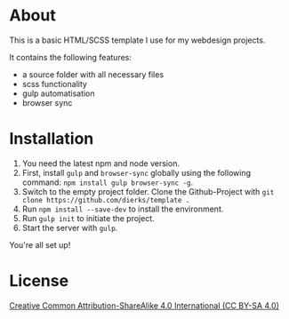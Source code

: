 # About

This is a basic HTML/SCSS template I use for my webdesign projects.

It contains the following features:

- a source folder with all necessary files
- scss functionality
- gulp automatisation
- browser sync

# Installation

1. You need the latest npm and node version.
2. First, install `gulp` and `browser-sync` globally using the following command: `npm install gulp browser-sync -g`.
3. Switch to the empty project folder. Clone the Github-Project with `git clone https://github.com/dierks/template .`
4. Run `npm install --save-dev` to install the environment.
5. Run `gulp init` to initiate the project.
6. Start the server with `gulp`.

You're all set up!

# License

[Creative Common Attribution-ShareAlike 4.0 International (CC BY-SA 4.0)](https://creativecommons.org/licenses/by-sa/4.0/)
